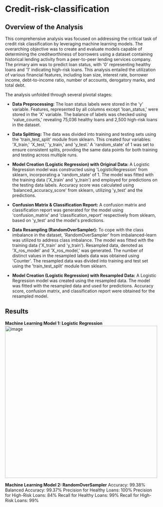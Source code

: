 # Credit-risk-classification
## Overview of the Analysis
This comprehensive analysis was focused on addressing the critical task of credit risk classification by leveraging machine learning models. The overarching objective was to create and evaluate models capable of determining the creditworthiness of borrowers using a dataset containing historical lending activity from a peer-to-peer lending services company. The primary aim was to predict loan status, with '0' representing healthy loans and '1' indicating high-risk loans. This analysis entailed the utilization of various financial features, including loan size, interest rate, borrower income, debt-to-income ratio, number of accounts, derogatory marks, and total debt.

The analysis unfolded through several pivotal stages:

- **Data Preprocessing:** The loan status labels were stored in the 'y' variable. Features, represented by all columns except 'loan_status,' were stored in the 'X' variable. The balance of labels was checked using 'value_counts,' revealing 75,036 healthy loans and 2,500 high-risk loans in the dataset.

- **Data Splitting:** The data was divided into training and testing sets using the 'train_test_split' module from sklearn. This created four variables: 'X_train,' 'X_test,' 'y_train,' and 'y_test.' A 'random_state' of 1 was set to ensure consistent splits, providing the same data points for both training and testing across multiple runs.

- **Model Creation (Logistic Regression) with Original Data:** A Logistic Regression model was constructed using 'LogisticRegression' from sklearn, incorporating a 'random_state' of 1. The model was fitted with the training data ('X_train' and 'y_train') and employed for predictions on the testing data labels. Accuracy score was calculated using 'balanced_accuracy_score' from sklearn, utilizing 'y_test' and the predictions.

- **Confusion Matrix & Classification Report:** A confusion matrix and classification report was generated for the model using 'confusion_matrix' and 'classification_report' respectively from sklearn, based on 'y_test' and the model's predictions.
  
- **Data Resampling (RandomOverSampler):** To cope with the class imbalance in the dataset, 'RandomOverSampler' from imbalanced-learn was utilized to address class imbalance. The model was fitted with the training data ('X_train' and 'y_train'). Resampled data, denoted as 'X_ros_model' and 'X_ros_model,' was generated. The number of distinct values in the resampled labels data was obtained using 'Counter'. The resampled data was divided into training and test set using the 'train_test_split' module from sklearn.

- **Model Creation (Logistic Regression) with Resampled Data:** A Logistic Regression model was created using the resampled data. The model was fitted with the resampled data and used for predictions. Accuracy score, confusion matrix, and classification report were obtained for the resampled model.

## Results
**Machine Learning Model 1: Logistic Regression**
<img width="500" alt="image" src="https://github.com/NikitaGahoi/credit-risk-classification/assets/136101293/2318a83e-6ee1-40c9-a7a9-ed6a8373fc09">


**Machine Learning Model 2: RandomOverSampler**
Accuracy: 99.38%
Balanced Accuracy: 99.37%
Precision for Healthy Loans: 100%
Precision for High-Risk Loans: 84%
Recall for Healthy Loans: 99%
Recall for High-Risk Loans: 99%

